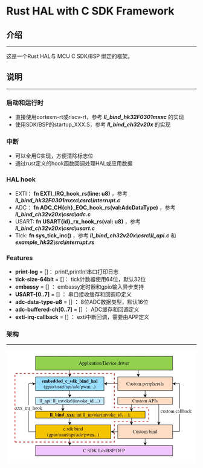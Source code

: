 # Rust HAL with C SDK Framework

## 介绍
---
这是一个Rust HAL与 MCU C SDK/BSP 绑定的框架。

## 说明
---
### 启动和运行时
 - 直接使用cortexm-rt或riscv-rt，参考 **_ll_bind_hk32F0301mxxc_** 的实现
 - 使用SDK/BSP的startup_XXX.S，参考 **_ll_bind_ch32v20x_** 的实现

### 中断
 - 可以全用C实现，方便清除标志位
 - 通过rust定义的hook函数回调处理HAL或应用数据

### HAL hook
 - EXTI： **fn EXTI_IRQ_hook_rs(line: u8)** ，参考  **_ll_bind_hk32F0301mxxc\csrc\interrupt.c_** 
 - ADC： **fn ADC_CH{ch}_EOC_hook_rs(val:AdcDataType)** ，参考  **_ll_bind_ch32v20x\csrc\adc.c_** 
 - USART:  **fn USART{id}_rx_hook_rs(val: u8)** ，参考  **_ll_bind_ch32v20x\csrc\usart.c_** 
 - Tick:  **fn sys_tick_inc()** ，参考  **_ll_bind_ch32v20x\csrc\ll_api.c_**  和  **_example_hk32\src\interrupt.rs_**  

### Features
 -  **print-log**  = []： print!,println!串口打印日志
 - **tick-size-64bit** = []： tick计数器使用64位，默认32位
 - **embassy** = [] ： embassy定时器和gpio输入异步支持
 - **USART-[0..7]** = [] ： 串口接收缓存和回调ID定义
 - **adc-data-type-u8** = [] ： 8位ADC数据类型，默认16位
 - **adc-buffered-ch[0..7]** = [] ： ADC缓存和回调定义
 - **exti-irq-callback** = [] ： exti中断回调，需要由APP定义

### 架构
---
![输入图片说明](doc/framework.png)
